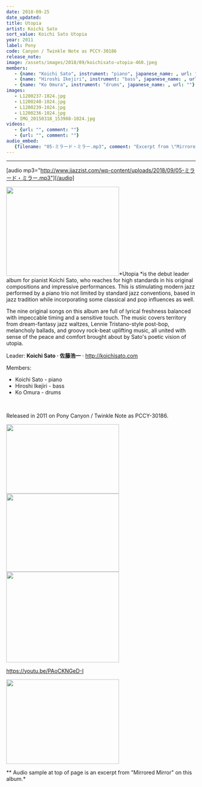 ```yaml
---
date: 2018-09-25
date_updated: 
title: Utopia
artist: Koichi Sato
sort_value: Koichi Sato Utopia
year: 2011
label: Pony
code: Canyon / Twinkle Note as PCCY-30186
release_note: 
image: /assets/images/2018/09/koichisato-utopia-460.jpeg
members:
   - {name: "Koichi Sato", instrument: "piano", japanese_name: , url: ""}
   - {name: "Hiroshi Ikejiri", instrument: "bass", japanese_name: , url: ""}
   - {name: "Ko Omura", instrument: "drums", japanese_name: , url: ""}
images: 
   - L1200237-1024.jpg
   - L1200240-1024.jpg
   - L1200239-1024.jpg
   - L1200236-1024.jpg
   - IMG_20150318_153908-1024.jpg
videos: 
   - {url: "", comment: ""}
   - {url: "", comment: ""}
audio_embed:
   {filename: "05-ミラード・ミラー.mp3", comment: "Excerpt from \"Mirrored Mirror\" on this album:"}
---
```

---
[audio mp3="http://www.jjazzist.com/wp-content/uploads/2018/09/05-ミラード・ミラー.mp3"][/audio]

<a href="http://www.jjazzist.com/wp-content/uploads/2018/07/L1200237.jpg"><img class="alignright size-medium wp-image-2110" src="http://www.jjazzist.com/wp-content/uploads/2018/07/L1200237-300x236.jpg" alt="" width="300" height="236" /></a>*Utopia *is the debut leader album for pianist Koichi Sato, who reaches for high standards in his original compositions and impressive performances. This is stimulating modern jazz performed by a piano trio not limited by standard jazz conventions, based in jazz tradition while incorporating some classical and pop influences as well.

The nine original songs on this album are full of lyrical freshness balanced with impeccable timing and a sensitive touch. The music covers territory from dream-fantasy jazz waltzes, Lennie Tristano-style post-bop, melancholy ballads, and groovy rock-beat uplifting music, all united with sense of the peace and comfort brought about by Sato's poetic vision of utopia.

Leader: <strong>Koichi Sato · 佐藤浩一</strong> · <a href="http://koichisato.com">http://koichisato.com</a>

Members:
<ul>
 	<li>Koichi Sato - piano</li>
 	<li>Hiroshi Ikejiri - bass</li>
 	<li>Ko Omura - drums</li>
</ul>
&nbsp;

Released in 2011 on Pony Canyon / Twinkle Note as PCCY-30186.

<a href="http://www.jjazzist.com/wp-content/uploads/2018/07/L1200240.jpg"><img class="size-medium wp-image-2112 alignnone" src="http://www.jjazzist.com/wp-content/uploads/2018/07/L1200240-300x184.jpg" alt="" width="300" height="184" /></a> <a href="http://www.jjazzist.com/wp-content/uploads/2018/07/L1200239.jpg"><img class="size-medium wp-image-2111 alignnone" src="http://www.jjazzist.com/wp-content/uploads/2018/07/L1200239-300x207.jpg" alt="" width="300" height="207" /></a> <a href="http://www.jjazzist.com/wp-content/uploads/2018/07/L1200236.jpg"><img class="size-medium wp-image-2109 alignnone" src="http://www.jjazzist.com/wp-content/uploads/2018/07/L1200236-300x240.jpg" alt="" width="300" height="240" /></a>

https://youtu.be/PAoCKNGeD-I

<a href="http://www.jjazzist.com/wp-content/uploads/2018/07/IMG_20150318_153908.jpg"><img class="alignright size-medium wp-image-2114" src="http://www.jjazzist.com/wp-content/uploads/2018/07/IMG_20150318_153908-300x224.jpg" alt="" width="300" height="224" /></a>

** Audio sample at top of page is an excerpt from "Mirrored Mirror" on this album.*


